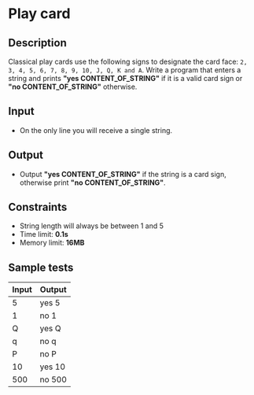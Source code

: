 # Play card

## Description
Classical play cards use the following signs to designate the card face: 
`2, 3, 4, 5, 6, 7, 8, 9, 10, J, Q, K and A`. Write a program that enters a string and prints **"yes CONTENT_OF_STRING"** if it is a valid card sign or **"no CONTENT_OF_STRING"** otherwise.

## Input
- On the only line you will receive a single string.

## Output
- Output **"yes CONTENT_OF_STRING"** if the string is a card sign, otherwise print **"no CONTENT_OF_STRING"**.

## Constraints
- String length will always be between 1 and 5
- Time limit: **0.1s**
- Memory limit: **16MB**

## Sample tests

|   Input   |       Output     |
|-----------|------------------|
| 5         | yes 5            |
| 1         | no 1             |
| Q         | yes Q            |
| q         | no q             |
| P         | no P             |
| 10        | yes 10           |
| 500       | no 500           |
